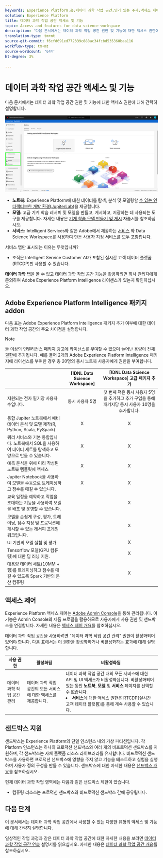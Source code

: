 ```yaml
---
keywords: Experience Platform;홈;데이터 과학 작업 공간;인기 있는 주제;액세스 제어;샌드박스;인텔리전스 팩;dsw 기능;dsw 액세스;Adobe Experience Platform Intelligence;intelligence;aep 인텔리전스 패키지
solution: Experience Platform
title: 데이터 과학 작업 공간 액세스 및 기능
topic: Access and features for data science workspace
description: '다음 문서에서는 데이터 과학 작업 공간 권한 및 기능에 대한 액세스 권한에 대해 간략히 설명합니다. '
translation-type: tm+mt
source-git-commit: f6cfd691ed772339c888ac34fcbd535360baa116
workflow-type: tm+mt
source-wordcount: '644'
ht-degree: 3%

---
```



# 데이터 과학 작업 공간 액세스 및 기능

다음 문서에서는 데이터 과학 작업 공간 권한 및 기능에 대한 액세스 권한에 대해 간략히 설명합니다.

![DSW 탭](./images/access/platform-tabs.png)

- **노트북:** Experience Platform에 대한 데이터를 탐색, 분석 및 모델링할 [수 있는 인터랙티브한 개발 환경(JupiterLab](./jupyterlab/overview.md))을 제공합니다.
- **모델:** 고급 기계 학습 레서피 및 모델을 만들고, 게시하고, 저장하는 데 사용되는 도구를 제공합니다. 자세한 내용은 [기계 학습 모델 만들기 및 게시](./models-recipes/create-publish-model.md) 자습서를 참조하십시오.
- **서비스:** Intelligent Services와 같은 Adobe에서 제공하는  [서비스](../intelligent-services/home.md) 와 Data Science Workspace를 사용하여 만든 사용자 지정 서비스를 모두 포함합니다.

서비스 탭만 표시되는 이유는 무엇입니까?

- 조직은 Intelligent Service Customer AI가 포함된 실시간 고객 데이터 플랫폼(RTCDP)만 사용할 수 있습니다.

**데이터 과학** 탭을 볼 수 없고 데이터 과학 작업 공간 기능을 활용하려면 회사 관리자에게 문의하여 Adobe Experience Platform Intelligence 라이센스가 있는지 확인하십시오.

## Adobe Experience Platform Intelligence 패키지 addon

다음 표는 Adobe Experience Platform Intelligence 패키지 추가 여부에 대한 데이터 과학 작업 공간의 주요 차이점을 설명합니다.

>[!NOTE]
>
>둘 이상의 인텔리전스 패키지 광고에 라이선스를 부여할 수 있으며 늘어난 용량이 전체 권한에 추가됩니다. 예를 들어 2개의 Adobe Experience Platform Intelligence 패키지에 라이선스를 부여한 경우 총 20명의 동시 노트북 사용자에게 권한을 부여합니다.

|  | [!DNL Data Science Workspace] | [!DNL Data Science Workspace] 고급 패키지 추가 |
| --- | :---: | :---: |
| 지원되는 전자 필기장 사용자 수입니다. | 동시 사용자 5명 | 첫 번째 팩은 동시 사용자 5명을 추가하고 추가 구입을 통해 패키지당 동시 사용자 10명을 추가합니다. |
| 통합 Jupiter 노트북에서 예비 데이터 분석 및 모델 제작(R, Python, Scala, PySpark) | X | X |
| 쿼리 서비스와 기본 통합입니다. 노트북에서 SQL을 사용하여 데이터 세트를 탐색하고 모양으로 만들 수 있습니다. | X | X |
| 예측 분석을 위해 미리 작성된 노트북 템플릿에 액세스 | X | X |
| Jupiter Notebook을 사용하여 모델을 수동으로 트레이닝하고 점수를 매길 수 있습니다. | X | X |
| 교육 일정을 예약하고 작업을 초대하는 기능을 사용하여 모델을 배포 및 운영할 수 있습니다. |  | X |
| 모델을 손쉽게 구성, 평가, 트레이닝, 점수 지정 및 프로덕션에 게시할 수 있는 레서피 프레임워크입니다. |  | X |
| UI 기반의 모델 실험 및 평가 |  | X |
| Tensorflow 모델(GPU 컴퓨팅)에 대한 딥 러닝 지원. |  | X |
| 대용량 데이터 세트(10MM + 행)를 트레이닝하고 점수를 매길 수 있도록 Spark 기반의 분산 컴퓨팅 |  | X |

## 액세스 제어

Experience Platform 액세스 제어는 [Adobe Admin Console](https://adminconsole.adobe.com)을 통해 관리됩니다. 이 기능은 Admin Console의 제품 프로필을 활용하므로 사용자에게 사용 권한 및 샌드박스를 연결합니다. 자세한 내용은 [액세스 제어 개요](../access-control/home.md)를 참조하십시오.

데이터 과학 작업 공간을 사용하려면 &quot;데이터 과학 작업 공간 관리&quot; 권한이 활성화되어 있어야 합니다. 다음 표에서는 이 권한을 활성화하거나 비활성화하는 효과에 대해 설명합니다.

| 사용 권한 | 활성화됨 | 비활성화됨 |
|---|---|---|
| 데이터 과학 작업 공간 관리 | 데이터 과학 작업 공간의 모든 서비스에 대한 액세스를 제공합니다. | 데이터 과학 작업 공간 내의 모든 서비스에 대한 API 및 UI 액세스가 비활성화됩니다. 비활성화되어 있는 동안 **노트북**, **모델** 및 **서비스** 페이지를 선택할 수 없습니다. <li>**서비스**&#x200B;에 대한 액세스 권한은 RTCDP(실시간 고객 데이터 플랫폼)를 통해 계속 사용할 수 있습니다.</li> |

## 샌드박스 지원

샌드박스는 Experience Platform의 단일 인스턴스 내의 가상 파티션입니다. 각 Platform 인스턴스는 하나의 프로덕션 샌드박스와 여러 개의 비프로덕션 샌드박스를 지원하며, 각 샌드박스는 자체 플랫폼 리소스 라이브러리를 유지합니다. 비프로덕션 샌드박스를 사용하면 프로덕션 샌드박스에 영향을 주지 않고 기능을 테스트하고 실험을 실행하며 사용자 정의 구성을 만들 수 있습니다. 샌드박스에 대한 자세한 내용은 [샌드박스 개요](../sandboxes/home.md)를 참조하십시오.

현재 데이터 과학 작업 영역에는 다음과 같은 샌드박스 제한이 있습니다.

- 컴퓨팅 리소스는 프로덕션 샌드박스와 비프로덕션 샌드박스 간에 공유됩니다.

## 다음 단계

이 문서에서는 데이터 과학 작업 공간에서 사용할 수 있는 다양한 유형의 액세스 및 기능에 대해 간략히 설명합니다.

일상적인 작업 과정과 같은 데이터 과학 작업 공간에 대한 자세한 내용을 보려면 [데이터 과학 작업 공간 연습](./walkthrough.md) 설명서를 읽으십시오. 자세한 내용은 [데이터 과학 작업 공간 개요](./home.md)를 참조하십시오.
